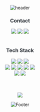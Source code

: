 <div align="center">

![header](https://capsule-render.vercel.app/api?type=waving&amp;color=0:758af0,100:d89bd9&amp;height=180&amp;text=Jaehoon's%20GitHub&amp;animation=fadeIn&amp;fontColor=ffffff&amp;fontSize=50)
<h3 style="color: #282d33;">Contact</h3>
<div align="center"><a href="mailto:jaehoon.go.0603@gmail.com"> <img src="https://img.shields.io/badge/Gmail-EA4335?style=for-the-badge&amp;logo=Gmail&amp;logoColor=white&amp;link=mailto:jaehoon.go.0603@gmail.com" /></a>
  <a href="https://velog.io/@jaehoon_go"> <img src="https://img.shields.io/badge/Velog-20C997?style=for-the-badge&amp;logo=Velog&amp;logoColor=white&amp;link=https://velog.io/@jaehoon_go" /></a>
  <a href="https://medium.com/@jaehoon_go"> <img src="https://img.shields.io/badge/Medium-000000?style=for-the-badge&amp;logo=Medium&amp;logoColor=white&amp;link=https://medium.com/@jaehoon_go"/></a></div>
<br/>
<h3 style="color: #282d33; text-align: center;">Tech Stack</h3>
<div align="center"><img src="https://img.shields.io/badge/Javascript-F7DF1E?style=for-the-badge&amp;logo=Javascript&amp;logoColor=white" /> <img src="https://img.shields.io/badge/Typescript-3178C6?style=for-the-badge&amp;logo=Typescript&amp;logoColor=white" /> <img src="https://img.shields.io/badge/Python-3776AB?style=for-the-badge&amp;logo=Python&amp;logoColor=white" /> 
<br/>
<img src="https://img.shields.io/badge/React-61DAFB?style=for-the-badge&amp;logo=React&amp;logoColor=white" /> <img src="https://img.shields.io/badge/Next.js-000000?style=for-the-badge&amp;logo=Next.js&amp;logoColor=white" /> <img src="https://img.shields.io/badge/StyledComponents-DB7093?style=for-the-badge&amp;logo=StyledComponents&amp;logoColor=white" /> <img src="https://img.shields.io/badge/Zustand-3292a8?style=for-the-badge&amp;logo=Zustandt&amp;logoColor=white" /> <img src="https://img.shields.io/badge/Django-092E20?style=for-the-badge&amp;logo=Django&amp;logoColor=white" />
<br/>
<img src="https://img.shields.io/badge/Amazon S3-569A31?style=for-the-badge&amp;logo=Amazon S3&amp;logoColor=white" /> <img src="https://img.shields.io/badge/MySQL-4479A1?style=for-the-badge&amp;logo=MySQL&amp;logoColor=white" /></div>
</div>
<br/>
<br/>
<br/>
<div align="center"><img src="https://github-readme-stats.vercel.app/api?username=hoon99&amp;bg_color=180,ffffff,00000000&amp;title_color=2e46a8&amp;text_color=2e46a8" /></div>
<div align="center">

![Footer](https://capsule-render.vercel.app/api?type=waving&amp;color=0:758af0,100:d89bd9&amp;height=120&amp;&section=footer)
